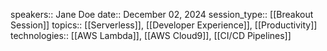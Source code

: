 speakers:: Jane Doe
date:: December 02, 2024
session_type:: [[Breakout Session]]
 topics:: [[Serverless]], [[Developer Experience]], [[Productivity]]
  technologies:: [[AWS Lambda]], [[AWS Cloud9]], [[CI/CD Pipelines]]
